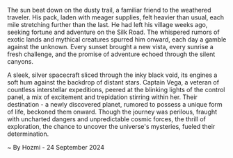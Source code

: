 
The sun beat down on the dusty trail, a familiar friend to the weathered traveler. His pack, laden with meager supplies, felt heavier than usual, each mile stretching further than the last. He had left his village weeks ago, seeking fortune and adventure on the Silk Road. The whispered rumors of exotic lands and mythical creatures spurred him onward, each day a gamble against the unknown. Every sunset brought a new vista, every sunrise a fresh challenge, and the promise of adventure echoed through the silent canyons.

A sleek, silver spacecraft sliced through the inky black void, its engines a soft hum against the backdrop of distant stars.  Captain Vega, a veteran of countless interstellar expeditions, peered at the blinking lights of the control panel, a mix of excitement and trepidation stirring within her.  Their destination - a newly discovered planet, rumored to possess a unique form of life, beckoned them onward.  Though the journey was perilous, fraught with uncharted dangers and unpredictable cosmic forces, the thrill of exploration, the chance to uncover the universe's mysteries, fueled their determination. 

~ By Hozmi - 24 September 2024
